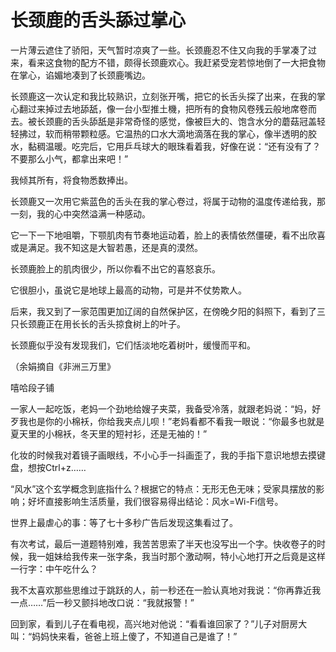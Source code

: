 # 长颈鹿的舌头舔过掌心

一片薄云遮住了骄阳，天气暂时凉爽了一些。长颈鹿忍不住又向我的手掌凑了过来，看来这食物的配方不错，颇得长颈鹿欢心。我赶紧受宠若惊地倒了一大把食物在掌心，谄媚地凑到了长颈鹿嘴边。 

长颈鹿这一次认定和我比较熟识，立刻张开嘴，把它的长舌头探了出来，在我的掌心翻过来掉过去地舔舐，像一台小型推土機，把所有的食物风卷残云般地席卷而去。被长颈鹿的舌头舔舐是非常奇怪的感觉，像被巨大的、饱含水分的蘑菇冠盖轻轻拂过，软而稍带颗粒感。它温热的口水大滴地滴落在我的掌心，像半透明的胶水，黏稠温暖。吃完后，它用乒乓球大的眼珠看着我，好像在说：“还有没有了？不要那么小气，都拿出来吧！” 

我倾其所有，将食物悉数捧出。 

长颈鹿又一次用它紫蓝色的舌头在我的掌心卷过，将属于动物的温度传递给我，那一刻，我的心中突然溢满一种感动。 

它一下一下地咀嚼，下颚肌肉有节奏地运动着，脸上的表情依然僵硬，看不出欣喜或是满足。我不知这是大智若愚，还是真的漠然。 

长颈鹿脸上的肌肉很少，所以你看不出它的喜怒哀乐。 

它很胆小，虽说它是地球上最高的动物，可是并不仗势欺人。 

后来，我又到了一家范围更加辽阔的自然保护区，在傍晚夕阳的斜照下，看到了三只长颈鹿正在用长长的舌头掠食树上的叶子。 

长颈鹿似乎没有发现我们，它们恬淡地吃着树叶，缓慢而平和。 

（余娟摘自《非洲三万里》 

嘻哈段子铺 

一家人一起吃饭，老妈一个劲地给嫂子夹菜，我备受冷落，就跟老妈说：“妈，好歹我也是你的小棉袄，你给我夹点儿呗！”老妈看都不看我一眼说：“你最多也就是夏天里的小棉袄，冬天里的短衬衫，还是无袖的！” 

化妆的时候我对着镜子画眼线，不小心手一抖画歪了，我的手指下意识地想去摸键盘，想按Ctrl+z…… 

“风水”这个玄学概念到底指什么？根据它的特点：无形无色无味；受家具摆放的影响；好坏直接影响生活质量，我们很容易得出结论：风水=Wi-Fi信号。 

世界上最虐心的事：等了七十多秒广告后发现这集看过了。 

有次考试，最后一道题特别难，我苦苦思索了半天也没写出一个字。快收卷子的时候，我一姐妹给我传来一张字条，我当时那个激动啊，特小心地打开之后竟是这样一行字：中午吃什么？ 

我不太喜欢那些思维过于跳跃的人，前一秒还在一脸认真地对我说：“你再靠近我一点……”后一秒又颤抖地改口说：“我就报警！” 

回到家，看到儿子在看电视，高兴地对他说：“看看谁回家了？”儿子对厨房大叫：“妈妈快来看，爸爸上班上傻了，不知道自己是谁了！”